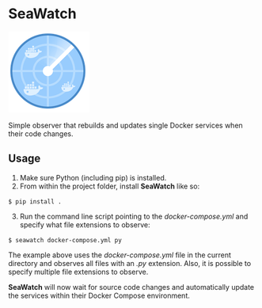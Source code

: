 # SeaWatch

![alt text](./temporary-logo.png)

Simple observer that rebuilds and updates single Docker services when their code changes.


## Usage

1. Make sure Python (including pip) is installed.
2. From within the project folder, install __SeaWatch__ like so:
```
$ pip install .
```
3. Run the command line script pointing to the _docker-compose.yml_ and specify what file extensions to observe:
```
$ seawatch docker-compose.yml py
```
The example above uses the _docker-compose.yml_ file in the current directory and observes all files with an _.py_ extension.
Also, it is possible to specify multiple file extensions to observe.

__SeaWatch__ will now wait for source code changes and automatically update the services within their Docker Compose environment.
